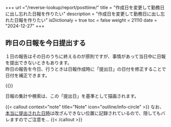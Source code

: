 +++
url ="/reverse-lookup/report/posttime/"
title = "作成日を変更して勤務日に出し忘れた日報を作りたい"
description = "作成日を変更して勤務日に出し忘れた日報を作りたい"
isDictionaly = true
toc = false
weight = 21110
date = "2024-12-27"
+++

## 昨日の日報を今日提出する

１日の報告はその日のうちに終えるのが原則ですが、事情があって当日中に日報を提出できないときもあります。  
昨日の報告を今日、行うときは日報作成時に「提出日」の日付を修正することで日付を補正できます。

{{<iTablet filename="img/postime" msg="昨日の日報を今日提出しよう" alice="ok">}}

日報の集計や検索は、この「提出日」を基準として描画されます。

{{< callout context="note" title="Note" icon="outline/info-circle" >}}
なお、[本当に提出された日時](/reverse-lookup/report/truetime/)は改ざんできない位置に記録されているので、隠してもバレますのでご注意を...
{{< /callout >}}

